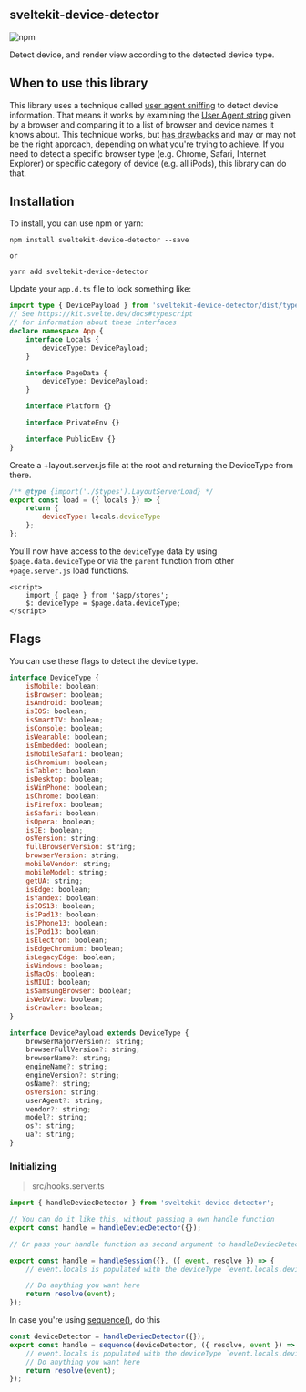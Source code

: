 ## sveltekit-device-detector

![npm](https://img.shields.io/npm/dm/sveltekit-device-detector?label=npm%20downloads)

Detect device, and render view according to the detected device type.

## When to use this library

This library uses a technique called [user agent sniffing](https://developer.mozilla.org/en-US/docs/Web/HTTP/Browser_detection_using_the_user_agent) to detect device information. That means it works by examining the [User Agent string](https://en.wikipedia.org/wiki/User_agent) given by a browser and comparing it to a list of browser and device names it knows about. This technique works, but [has drawbacks](https://css-tricks.com/browser-detection-is-bad/) and may or may not be the right approach, depending on what you're trying to achieve. If you need to detect a specific browser type (e.g. Chrome, Safari, Internet Explorer) or specific category of device (e.g. all iPods), this library can do that.

## Installation

To install, you can use npm or yarn:

```
npm install sveltekit-device-detector --save

or

yarn add sveltekit-device-detector
```

Update your `app.d.ts` file to look something like:

```ts
import type { DevicePayload } from 'sveltekit-device-detector/dist/types';
// See https://kit.svelte.dev/docs#typescript
// for information about these interfaces
declare namespace App {
	interface Locals {
		deviceType: DevicePayload;
	}

	interface PageData {
		deviceType: DevicePayload;
	}

	interface Platform {}

	interface PrivateEnv {}

	interface PublicEnv {}
}
```

Create a +layout.server.js file at the root and returning the DeviceType from there.

```js
/** @type {import('./$types').LayoutServerLoad} */
export const load = ({ locals }) => {
	return {
		deviceType: locals.deviceType
	};
};
```

You'll now have access to the `deviceType` data by using `$page.data.deviceType` or via the `parent` function from other `+page.server.js` load functions.

```svelte
<script>
	import { page } from '$app/stores';
	$: deviceType = $page.data.deviceType;
</script>
```

## Flags

You can use these flags to detect the device type.

```js
interface DeviceType {
	isMobile: boolean;
	isBrowser: boolean;
	isAndroid: boolean;
	isIOS: boolean;
	isSmartTV: boolean;
	isConsole: boolean;
	isWearable: boolean;
	isEmbedded: boolean;
	isMobileSafari: boolean;
	isChromium: boolean;
	isTablet: boolean;
	isDesktop: boolean;
	isWinPhone: boolean;
	isChrome: boolean;
	isFirefox: boolean;
	isSafari: boolean;
	isOpera: boolean;
	isIE: boolean;
	osVersion: string;
	fullBrowserVersion: string;
	browserVersion: string;
	mobileVendor: string;
	mobileModel: string;
	getUA: string;
	isEdge: boolean;
	isYandex: boolean;
	isIOS13: boolean;
	isIPad13: boolean;
	isIPhone13: boolean;
	isIPod13: boolean;
	isElectron: boolean;
	isEdgeChromium: boolean;
	isLegacyEdge: boolean;
	isWindows: boolean;
	isMacOs: boolean;
	isMIUI: boolean;
	isSamsungBrowser: boolean;
	isWebView: boolean;
	isCrawler: boolean;
}

interface DevicePayload extends DeviceType {
	browserMajorVersion?: string;
	browserFullVersion?: string;
	browserName?: string;
	engineName?: string;
	engineVersion?: string;
	osName?: string;
	osVersion: string;
	userAgent?: string;
	vendor?: string;
	model?: string;
	os?: string;
	ua?: string;
}
```

### Initializing

> src/hooks.server.ts

```js
import { handleDeviecDetector } from 'sveltekit-device-detector';

// You can do it like this, without passing a own handle function
export const handle = handleDeviecDetector({});

// Or pass your handle function as second argument to handleDeviecDetector

export const handle = handleSession({}, ({ event, resolve }) => {
	// event.locals is populated with the deviceType `event.locals.deviceType`

	// Do anything you want here
	return resolve(event);
});
```

In case you're using [sequence()](https://kit.svelte.dev/docs/modules#sveltejs-kit-hooks-sequence), do this

```js
const deviceDetector = handleDeviecDetector({});
export const handle = sequence(deviceDetector, ({ resolve, event }) => {
	// event.locals is populated with the deviceType `event.locals.deviceType`
	// Do anything you want here
	return resolve(event);
});
```
